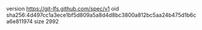 version https://git-lfs.github.com/spec/v1
oid sha256:4d497cc1a3ece1bf5d809a5a8d4d8bc3800a812bc5aa24b475d1b6ca6e811974
size 2992
